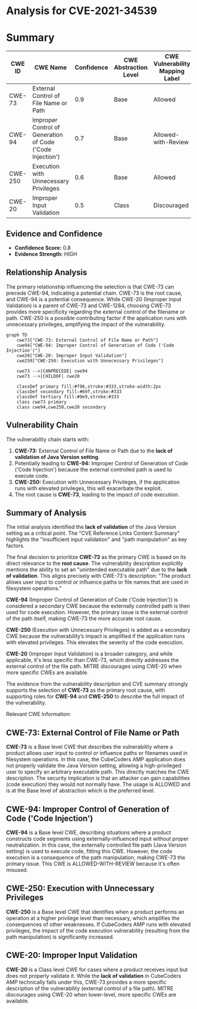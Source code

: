 # Analysis for CVE-2021-34539

# Summary
| CWE ID | CWE Name | Confidence | CWE Abstraction Level | CWE Vulnerability Mapping Label | CWE-Vulnerability Mapping Notes |
|---|---|---|---|---|---|
| CWE-73 | External Control of File Name or Path | 0.9 | Base | Allowed | Primary CWE |
| CWE-94 | Improper Control of Generation of Code ('Code Injection') | 0.7 | Base | Allowed-with-Review | Secondary Candidate |
| CWE-250 | Execution with Unnecessary Privileges | 0.6 | Base | Allowed | Secondary Candidate |
| CWE-20 | Improper Input Validation | 0.5 | Class | Discouraged | Secondary Candidate |

## Evidence and Confidence

*   **Confidence Score:** 0.8
*   **Evidence Strength:** HIGH

## Relationship Analysis
The primary relationship influencing the selection is that CWE-73 can precede CWE-94, indicating a potential chain. CWE-73 is the root cause, and CWE-94 is a potential consequence. While CWE-20 (Improper Input Validation) is a parent of CWE-73 and CWE-1284, choosing CWE-73 provides more specificity regarding the external control of the filename or path. CWE-250 is a possible contributing factor if the application runs with unnecessary privileges, amplifying the impact of the vulnerability.

```mermaid
graph TD
    cwe73["CWE-73: External Control of File Name or Path"]
    cwe94["CWE-94: Improper Control of Generation of Code ('Code Injection')"]
    cwe20["CWE-20: Improper Input Validation"]
    cwe250["CWE-250: Execution with Unnecessary Privileges"]

    cwe73 -->|CANPRECEDE| cwe94
    cwe73 -->|CHILDOF| cwe20
    
    classDef primary fill:#f96,stroke:#333,stroke-width:2px
    classDef secondary fill:#69f,stroke:#333
    classDef tertiary fill:#9e9,stroke:#333
    class cwe73 primary
    class cwe94,cwe250,cwe20 secondary
```

## Vulnerability Chain
The vulnerability chain starts with:
1.  **CWE-73:** External Control of File Name or Path due to the **lack of validation of Java Version setting**.
2.  Potentially leading to **CWE-94:** Improper Control of Generation of Code ('Code Injection') because the external controlled path is used to execute code.
3.  **CWE-250:** Execution with Unnecessary Privileges, if the application runs with elevated privileges, this will exacerbate the exploit.
4.  The root cause is **CWE-73**, leading to the impact of code execution.

## Summary of Analysis
The initial analysis identified the **lack of validation** of the Java Version setting as a critical point. The "CVE Reference Links Content Summary" highlights the "insufficient input validation" and "path manipulation" as key factors.

The final decision to prioritize **CWE-73** as the primary CWE is based on its direct relevance to the **root cause**. The vulnerability description explicitly mentions the ability to set an "unintended executable path" due to the **lack of validation**. This aligns precisely with CWE-73's description: "The product allows user input to control or influence paths or file names that are used in filesystem operations."

**CWE-94** (Improper Control of Generation of Code ('Code Injection')) is considered a secondary CWE because the externally controlled path is then used for code execution. However, the primary issue is the external control of the path itself, making CWE-73 the more accurate root cause.

**CWE-250** (Execution with Unnecessary Privileges) is added as a secondary CWE because the vulnerability’s impact is amplified if the application runs with elevated privileges. This elevates the severity of the code execution.

**CWE-20** (Improper Input Validation) is a broader category, and while applicable, it's less specific than CWE-73, which directly addresses the external control of the file path. MITRE discourages using CWE-20 when more specific CWEs are available.

The evidence from the vulnerability description and CVE summary strongly supports the selection of **CWE-73** as the primary root cause, with supporting roles for **CWE-94** and **CWE-250** to describe the full impact of the vulnerability.

Relevant CWE Information:

## CWE-73: External Control of File Name or Path
**CWE-73** is a Base level CWE that describes the vulnerability where a product allows user input to control or influence paths or filenames used in filesystem operations. In this case, the CubeCoders AMP application does not properly validate the Java Version setting, allowing a high-privileged user to specify an arbitrary executable path. This directly matches the CWE description. The security implication is that an attacker can gain capabilities (code execution) they would not normally have. The usage is ALLOWED and is at the Base level of abstraction which is the preferred level.

## CWE-94: Improper Control of Generation of Code ('Code Injection')
**CWE-94** is a Base level CWE, describing situations where a product constructs code segments using externally-influenced input without proper neutralization. In this case, the externally controlled file path (Java Version setting) is used to execute code, fitting this CWE. However, the code execution is a consequence of the path manipulation, making CWE-73 the primary issue. This CWE is ALLOWED-WITH-REVIEW because it's often misused.

## CWE-250: Execution with Unnecessary Privileges
**CWE-250** is a Base level CWE that identifies when a product performs an operation at a higher privilege level than necessary, which amplifies the consequences of other weaknesses. If CubeCoders AMP runs with elevated privileges, the impact of the code execution vulnerability (resulting from the path manipulation) is significantly increased.

## CWE-20: Improper Input Validation
**CWE-20** is a Class level CWE for cases where a product receives input but does not properly validate it. While the **lack of validation** in CubeCoders AMP technically falls under this, CWE-73 provides a more specific description of the vulnerability (external control of a file path). MITRE discourages using CWE-20 when lower-level, more specific CWEs are available.